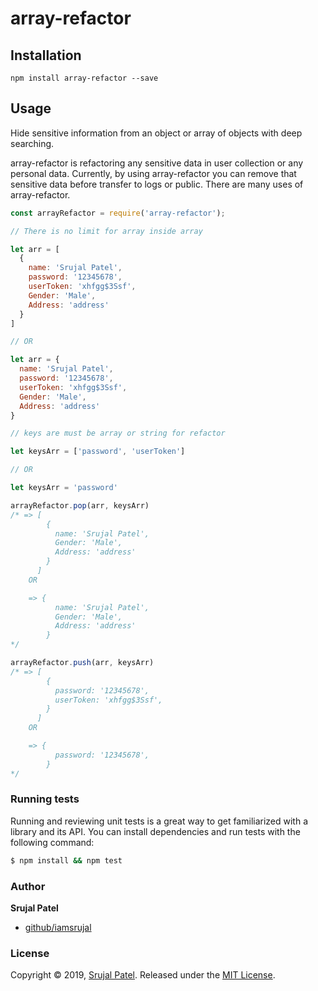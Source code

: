 # array-refactor

## Installation

```
npm install array-refactor --save
```

## Usage

Hide sensitive information from an object or array of objects with deep searching.

array-refactor is refactoring any sensitive data in user collection or any personal data. 
Currently, by using array-refactor you can remove that sensitive data before transfer to logs or public.
There are many uses of array-refactor.

```javascript
const arrayRefactor = require('array-refactor');

// There is no limit for array inside array

let arr = [
  {
    name: 'Srujal Patel',
    password: '12345678',
    userToken: 'xhfgg$3Ssf',
    Gender: 'Male',
    Address: 'address'
  }
] 

// OR

let arr = {
  name: 'Srujal Patel',
  password: '12345678',
  userToken: 'xhfgg$3Ssf',
  Gender: 'Male',
  Address: 'address'
}

// keys are must be array or string for refactor

let keysArr = ['password', 'userToken']

// OR

let keysArr = 'password'

arrayRefactor.pop(arr, keysArr)
/* => [
        {
          name: 'Srujal Patel',
          Gender: 'Male',
          Address: 'address'
        }
      ]
    OR

    => {
          name: 'Srujal Patel',
          Gender: 'Male',
          Address: 'address'
        }
*/

arrayRefactor.push(arr, keysArr)
/* => [
        {
          password: '12345678',
          userToken: 'xhfgg$3Ssf',
        }
      ]
    OR

    => {
          password: '12345678',
        }
*/
```

### Running tests

Running and reviewing unit tests is a great way to get familiarized with a library and its API. You can install dependencies and run tests with the following command:

```sh
$ npm install && npm test
```

### Author

**Srujal Patel**

* [github/iamsrujal](https://github.com/iamsrujal)

### License
Copyright © 2019, [Srujal Patel](https://github.com/iamsrujal/array-refactor).
Released under the [MIT License](LICENSE).
